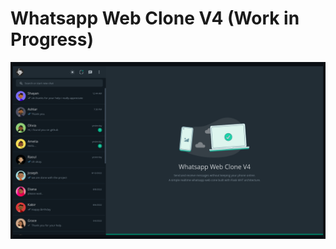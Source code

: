 # Whatsapp Web Clone V4 (Work in Progress)

![alt text](https://github.com/kayprogrammer/whatsapp-web-clone-v4/blob/main/display.png?raw=true)


